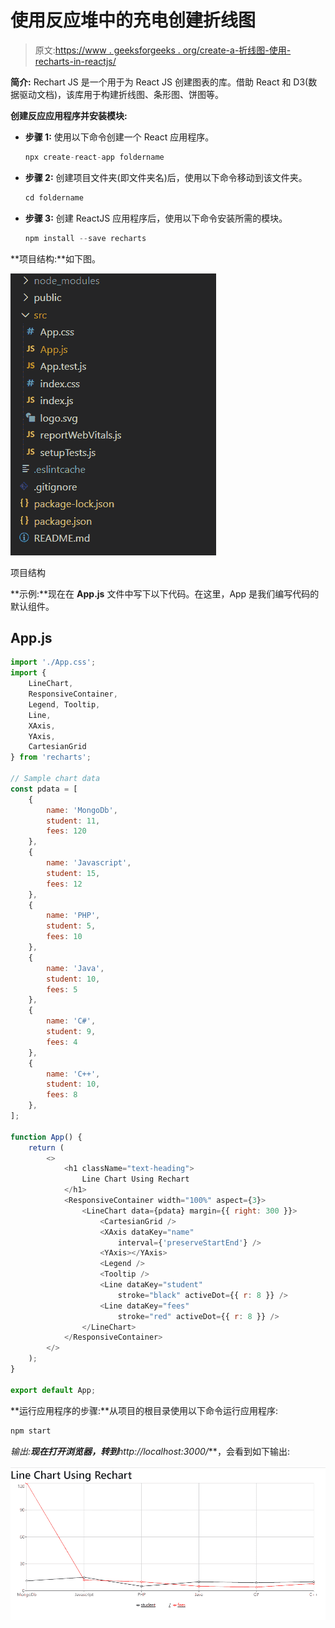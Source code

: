 # 使用反应堆中的充电创建折线图

> 原文:[https://www . geeksforgeeks . org/create-a-折线图-使用-recharts-in-reactjs/](https://www.geeksforgeeks.org/create-a-line-chart-using-recharts-in-reactjs/)

**简介:** Rechart JS 是一个用于为 React JS 创建图表的库。借助 React 和 D3(数据驱动文档)，该库用于构建折线图、条形图、饼图等。

**创建反应应用程序并安装模块:**

*   **步骤 1:** 使用以下命令创建一个 React 应用程序。

    ```jsx
    npx create-react-app foldername
    ```

*   **步骤 2:** 创建项目文件夹(即文件夹名)后，使用以下命令移动到该文件夹。

    ```jsx
    cd foldername
    ```

*   **步骤 3:** 创建 ReactJS 应用程序后，使用以下命令安装所需的模块。

    ```jsx
    npm install --save recharts
    ```

**项目结构:**如下图。

![](img/f04ae0d8b722a9fff0bd9bd138b29c23.png)

项目结构

**示例:**现在在 **App.js** 文件中写下以下代码。在这里，App 是我们编写代码的默认组件。

## App.js

```jsx
import './App.css';
import {
    LineChart,
    ResponsiveContainer,
    Legend, Tooltip,
    Line,
    XAxis,
    YAxis,
    CartesianGrid
} from 'recharts';

// Sample chart data
const pdata = [
    {
        name: 'MongoDb',
        student: 11,
        fees: 120
    },
    {
        name: 'Javascript',
        student: 15,
        fees: 12
    },
    {
        name: 'PHP',
        student: 5,
        fees: 10
    },
    {
        name: 'Java',
        student: 10,
        fees: 5
    },
    {
        name: 'C#',
        student: 9,
        fees: 4
    },
    {
        name: 'C++',
        student: 10,
        fees: 8
    },
];

function App() {
    return (
        <>
            <h1 className="text-heading">
                Line Chart Using Rechart
            </h1>
            <ResponsiveContainer width="100%" aspect={3}>
                <LineChart data={pdata} margin={{ right: 300 }}>
                    <CartesianGrid />
                    <XAxis dataKey="name" 
                        interval={'preserveStartEnd'} />
                    <YAxis></YAxis>
                    <Legend />
                    <Tooltip />
                    <Line dataKey="student"
                        stroke="black" activeDot={{ r: 8 }} />
                    <Line dataKey="fees"
                        stroke="red" activeDot={{ r: 8 }} />
                </LineChart>
            </ResponsiveContainer>
        </>
    );
}

export default App;
```

**运行应用程序的步骤:**从项目的根目录使用以下命令运行应用程序:

```jsx
npm start
```

**输出:**现在打开浏览器，转到***http://localhost:3000/***，会看到如下输出:

![](img/e32c413e998672fc40d84da94569fd5d.png)